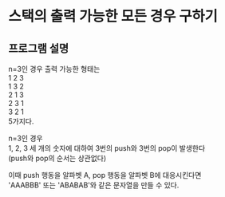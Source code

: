 # 스택의 출력 가능한 모든 경우 구하기

## 프로그램 설명  
n=3인 경우 출력 가능한 형태는  
1 2 3   
1 3 2   
2 1 3   
2 3 1   
3 2 1   
5가지다.   

n=3인 경우   
1, 2, 3 세 개의 숫자에 대하여 3번의 push와 3번의 pop이 발생한다   
(push와 pop의 순서는 상관없다)   

이때 push 행동을 알파벳 A, pop 행동을 알파벳 B에 대응시킨다면   
'AAABBB' 또는 'ABABAB'와 같은 문자열을 만들 수 있다.   
